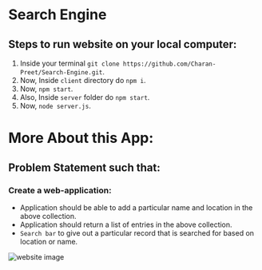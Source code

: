 # Search Engine
## Steps to run website on your local computer:
1. Inside your terminal `git clone https://github.com/Charan-Preet/Search-Engine.git`.
2. Now, Inside `client` directory do `npm i`.
3. Now, `npm start`.
4. Also, Inside `server` folder do `npm start`. 
5. Now, `node server.js`.

# More About this App: 
## Problem Statement such that: 
### Create a web-application:
- Application should be able to add a particular name and location in the above collection.
- Application should return a list of entries in the above collection.
- `Search bar` to give out a particular record that is searched for based on location or name.

![website image](https://i.postimg.cc/0QqY3j2Y/Screenshot-2021-06-27-at-13-18-46-Search-Engine.png)
